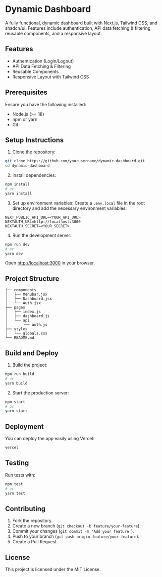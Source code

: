 # Dynamic Dashboard

A fully functional, dynamic dashboard built with Next.js, Tailwind CSS, and shadcn/ui. Features include authentication, API data fetching & filtering, reusable components, and a responsive layout.

## Features

- Authentication (Login/Logout)
- API Data Fetching & Filtering
- Reusable Components
- Responsive Layout with Tailwind CSS

## Prerequisites

Ensure you have the following installed:

- Node.js (>= 18)
- npm or yarn
- Git

## Setup Instructions

1. Clone the repository:

```bash
git clone https://github.com/yourusername/dynamic-dashboard.git
cd dynamic-dashboard
```

2. Install dependencies:

```bash
npm install
# or
yarn install
```

3. Set up environment variables: Create a `.env.local` file in the root directory and add the necessary environment variables:

```
NEXT_PUBLIC_API_URL=<YOUR_API_URL>
NEXTAUTH_URL=http://localhost:3000
NEXTAUTH_SECRET=<YOUR_SECRET>
```

4. Run the development server:

```bash
npm run dev
# or
yarn dev
```

Open [http://localhost:3000](http://localhost:3000) in your browser.

## Project Structure

```
├── components
│   ├── Menubar.jsx
│   ├── Dashboard.jsx
│   └── Auth.jsx
├── pages
│   ├── index.js
│   ├── dashboard.js
│   └── api
│       └── auth.js
├── styles
│   └── globals.css
└── README.md
```

## Build and Deploy

1. Build the project:

```bash
npm run build
# or
yarn build
```

2. Start the production server:

```bash
npm start
# or
yarn start
```

## Deployment

You can deploy the app easily using Vercel:

```bash
vercel
```

## Testing

Run tests with:

```bash
npm test
# or
yarn test
```

## Contributing

1. Fork the repository.
2. Create a new branch (`git checkout -b feature/your-feature`).
3. Commit your changes (`git commit -m 'Add your feature'`).
4. Push to your branch (`git push origin feature/your-feature`).
5. Create a Pull Request.

## License

This project is licensed under the MIT License.

